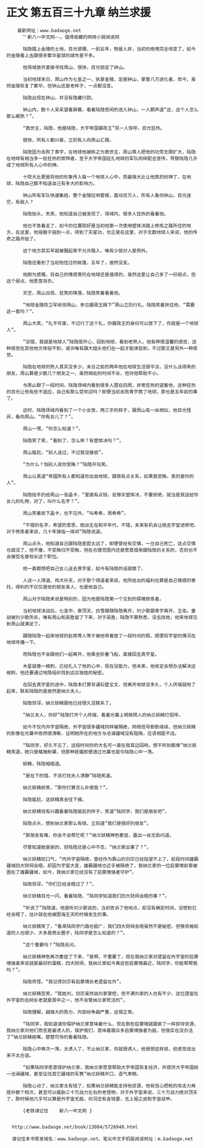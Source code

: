 # 正文 第五百三十九章 纳兰求援
        最新网址：www.badaoge.net
          ﹄新八一中文网—﹃ 值得收藏的网络小說阅读网
      
          陆隐踏上金陵的土地，目光感慨，一别五年，物是人非，当初的绝境完全改变了，如今的金陵看上去跟很多繁华星球的城市差不多。
      
          他场域放开直接寻找周山，很快，目光锁定了钟山。
      
          当初地球末日，周山作为七圣之一，执掌金陵，定居钟山，掌管八万进化者，而今，虽然金陵恢复了繁华，但钟山还是老样子，一点都没变。
      
          陆隐出现在钟山，并没有隐藏行踪。
      
          钟山内，数十人呆呆望着屏幕，看着陆隐悠闲的进入钟山，一人颤声道“这，这个人怎么那么眼熟？”。
      
          “救世主，陆隐，他是陆隐，大宇帝国摄政王”另一人惊呼，目光狂热。
      
          很快，所有人都兴奋，立刻有人向周山汇报。
      
          陆隐因为击败了青宇，在地球他被称之为救世主，周山等人把他的功劳无限扩大，陆隐在地球有相当多一批狂热的崇拜者，至于大宇帝国驻扎地球的军队同样配合宣传，导致陆隐几乎成了地球所有人心中的神。
      
          十院大比更是将他的形象传入每一个地球人心中，而最强大比让他真的封神了，在地球，陆隐自己都不知道自己有多大的影响力。
      
          钟山所有军队快速集结，整个金陵拉响警报，震动百万人，所有人看向钟山，目光迷茫，有敌人？
      
          陆隐抬头，失笑，他知道自己被发现了，场域内，很多人狂热的看着他。
      
          他也不急着走了，如今的位置刚好是当初他第一次使用塑体决踏上修炼之路所住的地方，在这里，他摇骰子摇到一点，得到了天星功，也正是在这里，对于无数地球人来说，他的传奇之路开始了。
      
          这个地方其实早就被圈起来不允许踏入，唯有少部分人是例外。
      
          陆隐还看到了当初他住过的帐篷，五年了，居然没变。
      
          他颇为感慨，将自己的情感寄托在地球还是值得的，虽然这里让自己多了一份弱点，但这个弱点，他愿意背负。
      
          天空，周山出现，狂笑的降落，陆隐笑着看着他。
      
          “地球金陵防卫军统领周山，参见摄政王殿下”周山立刻行礼，陆隐笑着扶住他，“需要这一套吗？”。
      
          周山大笑，“礼不可废，不过行了这个礼，你摄政王的身份可以放下了，你就是一个地球人”。
      
          “没错，我就是地球人”陆隐很开心，回到地球，看到老熟人，他有种很温馨的感觉，这种感觉在其他地方体验不到，或许唯有跟大姐头他们在一起才能体验到，不过那又是另外一种感觉。
      
          陆隐在地球的熟人其实没多少，末日之前的两年他在地球生活很平淡，没什么谈得来的朋友，周山算是少数几个朋友之一，虽然相处的时间不长，但对他帮助不小。
      
          与周山聊了一段时间，陆隐场域内看到很多人围在四周，非常狂热的望着他，这种狂热的目光让他有些不适应，自己有那么受欢迎吗？即便当初击败青宇救了地球，那也是五年前的事了。
      
          这时，陆隐场域内看到了一个小女孩，两三岁的样子，跟周山有一丝相似，他目光怪异，看向周山，“你有女儿了？”。
      
          周山一愣，“你怎么知道？”。
      
          陆隐笑了笑，“看到了，怎么样？有塑体决吗？”。
      
          周山尴尬，“别人送过，不过我没接收”。
      
          “为什么？怕别人说你受贿？”陆隐开玩笑。
      
          周山认真道“帝国所有人都知道你出自地球，跟我有点关系，如果我受贿，丢的是你的人”。
      
          陆隐抬手扔给周山一张晶卡，“里面有点钱，足够买塑体决，不要拒绝，就当是我送给你女儿的礼物，对了，叫什么名字？”。
      
          周山笑着收下晶卡，也不见外，“叫希希，周希希”。
      
          “不错的名字，希望的意思，她出生在和平年代，不错，未来有机会让她去宇堂进修吧，对于修炼者来说，几十年弹指一挥间”陆隐说道。
      
          周山点头，他知道自己跟陆隐差距太远了，即便曾经有交情，一旦自己死亡，这点交情也就没了，他不傻，不受贿归不受贿，但在合理范围内还是愿意借用跟陆隐的关系的，否则也不会接受名誉校长这个职位。
      
          他一直都想把自己女儿送去真宇星，如今有陆隐的话就稳了。
      
          人说一人得道，鸡犬升天，对于那个得道者来说，他所给出的福利也算是自己情感的寄托，得利的不仅仅是他的朋友亲人，也是他自己。
      
          周山对于陆隐来说是特别的，因为他是陆隐第一个见到的探境修炼者。
      
          当初地球决战后，七圣中，章顶天，白雪跟随陆隐离开，刘少歌跟青宇离开，王佑，童战被刘少歌所杀，唯有周山和吴胜留了下来，对于吴胜，陆隐不算熟悉，没去找他，他来地球见到周山就满足了。
      
          跟随陆隐一起来地球的赵雨等人等于被他带着放了一段时间的假，顺便将宇堂的情况在地球传播一下。
      
          而陆隐也不会跟他们一起离开，他乘坐折叠飞船，直接回去真宇星。
      
          木星就像一根刺，已经扎入了他的心中，现在没能力，但未来，他肯定会想办法解决这根刺，他还要通过地隐组织找到远古独姓的秘密。
      
          在回去真宇星的途中，陆隐本打算背诵石壁全文，但离开地球没多久，个人终端就响了起来，联系陆隐的是居然是纳兰夫人。
      
          陆隐惊讶，纳兰妖精跟他已经很久没联系了。
      
          “纳兰夫人，你好”陆隐打开个人终端，看着光幕上明艳照人的纳兰妖精打招呼。
      
          如今不仅内外宇宙隔绝，外宇宙很多疆域同样被隔绝，网络信号断断续续，但纳兰妖精的影像在光幕中依然很清晰，证明她所在的地方与沧澜疆域没有阻隔，应该相距不远。
      
          “陆同学，好久不见了，这段时间你的大名可一直在我耳边回响，想不听到都难”纳兰妖精笑道，她只是略施粉黛，但那种妩媚即便透过光幕也能令陆隐心中一荡。
      
          妖精，陆隐暗暗道。
      
          “是在下的错，不该打扰夫人清静”陆隐笑道。
      
          纳兰妖精娇笑，“那你打算怎么补偿我？”。
      
          陆隐尴尬，这妖精真会往下接。
      
          纳兰妖精饶有兴趣看着陆隐尴尬的样子，笑道“陆同学，我们是朋友吧”。
      
          陆隐点头，想到纳兰家那么有钱，立刻道“我们是很好的朋友”。
      
          “那朋友有难，你会不会帮忙呢？”纳兰妖精神色委屈，露出一丝无助问道。
      
          尽管知道她是装的，但陆隐还是心中不忍，“纳兰家出事了？”。
      
          纳兰妖精叹口气，“内外宇宙隔绝，曾经作为靠山的剑宗已经指望不上了，前段时间雄霸疆域四大财阀会晤，却因为宇宙大变，雄霸疆域也近乎被隔绝了，我纳兰家的一位启蒙境前辈被困在了雄霸疆域，如今，我纳兰家已经没有了启蒙境强者守护”。
      
          陆隐惊讶，“你们已经会晤过了？”。
      
          纳兰妖精目光一闪，看着陆隐，“陆同学知道我们四大财阀会晤的事？”。
      
          “听说了”陆隐道，他是听刘少歌说的，当初告诉了他地点，却没有确定时间，没想到已经会晤了，估计就在他被困海王天的时候发生的事。
      
          纳兰妖精笑了，“看来陆同学门路也挺广，我们四大财阀会晤虽然不是秘密，但够资格知道的人也很少，大多是商业圈子，陆同学是怎么知道的？”。
      
          “这个重要吗？”陆隐反问。
      
          纳兰妖精神色再次委屈了下来，“是啊，不重要了，现在我纳兰家对遗留在外宇宙的启蒙境强者来说就是最好的蛋糕，四大财阀，我纳兰家如今离这些启蒙境最近，陆同学，你能帮帮我吗？”。
      
          陆隐奇怪，“我记得剑宗有启蒙境长老遗留在外”。
      
          纳兰妖精苦笑，“我姓刘，剑宗虽然由刘家掌控，但不满刘家的人也有不少，这位遗留在外宇宙的丑树长老就是其中之一，他不会管纳兰家死活的”。
      
          陆隐理解，越强大的势力，内部纷争越严重，这很正常。
      
          “陆同学，我知道请你保护纳兰家意味着什么，现在那些启蒙境就跟疯了一样掠夺资源，我纳兰家对他们而言是最诱人的，保护我们，意味着跟众多启蒙境强者为敌，但我实在没办法了”纳兰妖精抿嘴，楚楚可怜的看着陆隐。
      
          陆隐心中再次一荡，太诱人了，不止纳兰家，你就很诱人，他很想这样说，但感觉说出来不太合适。
      
          “如果陆同学愿意保护纳兰家，我纳兰家愿意帮助大宇帝国恢复经济，并提供大宇帝国统一沧澜疆域，甚至征伐其它疆域的军费”纳兰妖精开口，语气肃穆。
      
          陆隐心动了，纳兰家太有钱了，如果纳兰妖精能支持他资源，他有信心把枪的攻击力再提升数个档次，甚至可以威胁三十万战力左右的老怪物，对于外宇宙来说，三十万战力绝对顶天了，那时候他几乎可以算是外宇宙无敌，何况还有金钱雷，无上祖之皮和宇宙战甲。
      
          {老铁请记住    新八一中文网 }
      
      
      http://www.badaoge.net/book/13084/5726940.html
      
      请记住本书首发域名：www.badaoge.net。笔尖中文手机版阅读网址：m.badaoge.net